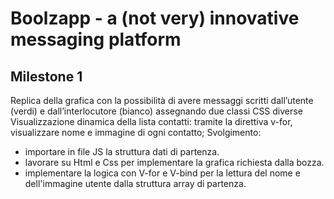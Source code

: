 # Boolzapp - a (not very) innovative messaging platform

## Milestone 1
Replica della grafica con la possibilità di avere messaggi scritti dall’utente (verdi) e dall’interlocutore (bianco) assegnando due classi CSS diverse
Visualizzazione dinamica della lista contatti: tramite la direttiva v-for, visualizzare nome e immagine di ogni contatto;
Svolgimento:
- importare in file JS la struttura dati di partenza.
- lavorare su Html e Css per implementare la grafica richiesta dalla bozza.
- implementare la logica con V-for e V-bind per la lettura del nome e dell'immagine utente dalla struttura array di partenza.